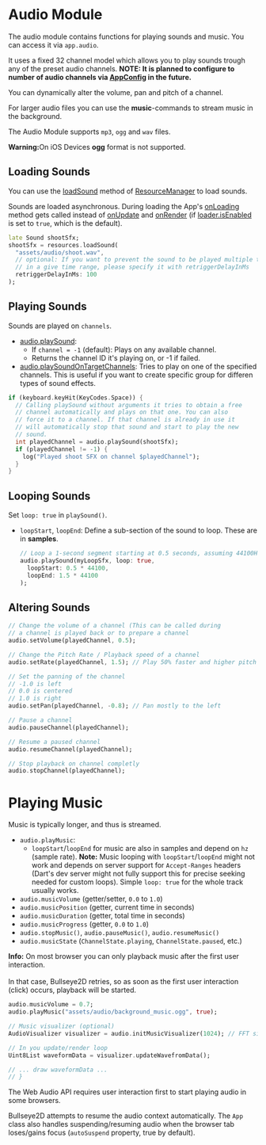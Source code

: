 # Audio Module

The audio module contains functions for playing sounds and music. You can access it via `app.audio`.

It uses a fixed 32 channel model which allows you to play sounds trough any of the preset audio channels. **NOTE: It is planned to configure to number of audio channels via [AppConfig](../bullseye2d/AppConfig-class.html) in the future.**

You can dynamically alter the volume, pan and pitch of a channel.

For larger audio files you can use the **music**-commands to stream music in the background.

The Audio Module supports `mp3`, `ogg` and `wav` files.

<div class="note warning">
  <p><strong>Warning:</strong>On iOS Devices <b>ogg</b> format is not supported.</p>
</div>

## Loading Sounds

You can use the [loadSound](../bullseye2d/ResourceManager/loadSound.html) method of [ResourceManager](../bullseye2d/ResourceManager/ResourceManager.html) to load sounds.

Sounds are loaded asynchronous. During loading the App's [onLoading](../bullseye2d/App/onLoading.html) method gets called instead of [onUpdate](../bullseye2d/App/onUpdate.html) and [onRender](../bullseye2d/App/onRender.html) (if [loader.isEnabled](../bullseye2d/Loader/isEnabled.html) is set to `true`, which is the default).

```dart
late Sound shootSfx;
shootSfx = resources.loadSound(
  "assets/audio/shoot.wav",
  // optional: If you want to prevent the sound to be played multiple times
  // in a give time range, please specify it with retriggerDelayInMs
  retriggerDelayInMs: 100
);
```

## Playing Sounds

Sounds are played on `channels`.
- [audio.playSound](../bullseye2d/Audio/playSound.html):
  - If `channel = -1` (default): Plays on any available channel.
  - Returns the channel ID it's playing on, or -1 if failed.
- [audio.playSoundOnTargetChannels](../bullseye2d/Audio/playSoundOnTargetChannels.html): Tries to play on one of the specified channels. This is useful if you want to create specific group for differen types of sound effects.

```dart
if (keyboard.keyHit(KeyCodes.Space)) {
  // Calling playSound without arguments it tries to obtain a free
  // channel automatically and plays on that one. You can also
  // force it to a channel. If that channel is already in use it
  // will automatically stop that sound and start to play the new
  // sound.
  int playedChannel = audio.playSound(shootSfx);    
  if (playedChannel != -1) {
    log("Played shoot SFX on channel $playedChannel");
  }
}
```

## Looping Sounds
Set `loop: true` in `playSound()`.
- `loopStart`, `loopEnd`: Define a sub-section of the sound to loop. These are in **samples**. 
  ```dart
  // Loop a 1-second segment starting at 0.5 seconds, assuming 44100Hz
  audio.playSound(myLoopSfx, loop: true,
    loopStart: 0.5 * 44100,
    loopEnd: 1.5 * 44100
  );
  ```

## Altering Sounds
  ```dart
  // Change the volume of a channel (This can be called during
  // a channel is played back or to prepare a channel
  audio.setVolume(playedChannel, 0.5);

  // Change the Pitch Rate / Playback speed of a channel
  audio.setRate(playedChannel, 1.5); // Play 50% faster and higher pitch

  // Set the panning of the channel
  // -1.0 is left
  // 0.0 is centered
  // 1.0 is right
  audio.setPan(playedChannel, -0.8); // Pan mostly to the left

  // Pause a channel
  audio.pauseChannel(playedChannel);

  // Resume a paused channel
  audio.resumeChannel(playedChannel);

  // Stop playback on channel completly
  audio.stopChannel(playedChannel);
  ```

# Playing Music

Music is typically longer, and thus is streamed.

- `audio.playMusic`:
  - `loopStart`/`loopEnd` for music are also in samples and depend on `hz` (sample rate).
  **Note:** Music looping with `loopStart`/`loopEnd` might not work and depends on server support for `Accept-Ranges` headers (Dart's dev server might not fully support this for precise seeking needed for custom loops). Simple `loop: true` for the whole track usually works.
- `audio.musicVolume` (getter/setter, `0.0` to `1.0`)
- `audio.musicPosition` (getter, current time in seconds)
- `audio.musicDuration` (getter, total time in seconds)
- `audio.musicProgress` (getter, `0.0` to `1.0`)
- `audio.stopMusic()`, `audio.pauseMusic()`, `audio.resumeMusic()`
- `audio.musicState` (`ChannelState.playing`, `ChannelState.paused`, etc.)

<div class="note">
  <p><strong>Info:</strong>
   On most browser you can only playback music after the first user interaction.<br/><br/>
    In that case, Bullseye2D retries, so as soon as the first user interaction (click)
     occurs, playback will be started.
  </p>
</div>

```dart
audio.musicVolume = 0.7;
audio.playMusic("assets/audio/background_music.ogg", true);

// Music visualizer (optional)
AudioVisualizer visualizer = audio.initMusicVisualizer(1024); // FFT size

// In you update/render loop
Uint8List waveformData = visualizer.updateWavefromData();

// ... draw waveformData ...
// }
```

The Web Audio API requires user interaction first to start playing audio in some browsers. 

Bullseye2D attempts to resume the audio context automatically. The `App` class also handles suspending/resuming audio when the browser tab loses/gains focus (`autoSuspend` property, true by default).
